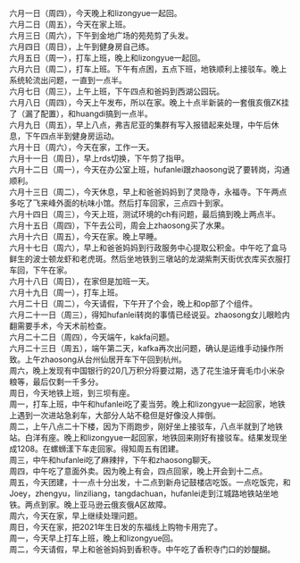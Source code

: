 六月一日（周四），今天晚上和lizongyue一起回。</br> 
六月二日（周五），今天在家上班。</br> 
六月三日（周六），下午到金地广场的苑苑剪了头发。</br> 
六月四日（周日），上午到健身房自己练。</br> 
六月五日（周一），打车上班，晚上和lizongyue一起回。</br> 
六月六日（周二），打车上班。下午有点困，五点下班，地铁顺利上接驳车。晚上系统轮流出问题，一直到一点半。</br> 
六月七日（周三），上午上班，下午四点和爸妈到西湖公园玩。</br> 
六月八日（周四），今天上午发布，所以在家。晚上十点半新装的一套俄亥俄ZK挂了（漏了配置），和huangdi搞到一点半。</br> 
六月九日（周五），早上八点，弗吉尼亚的集群有写入报错起来处理，中午后休息，下午四点半到健身房运动。</br> 
六月十日（周六），今天在家，工作一天。</br> 
六月十一日（周日），早上rds切换，下午剪了指甲。</br> 
六月十二日（周一），今天在办公室上班，hufanlei跟zhaosong说了要转岗，沟通顺利。</br> 
六月十三日（周二），今天休息，早上和爸爸妈妈到了灵隐寺，永福寺。下午两点多吃了飞来峰外面的杭味小馆。然后打车回家，三点四十到家。</br> 
六月十四日（周三），今天上班，测试环境的ch有问题，最后搞到晚上两点半。</br> 
六月十五日（周四），下午去公司，周会上zhaosong买了水果。</br> 
六月十六日（周五），今天在家。晚上早睡。</br> 
六月十七日（周六），早上和爸爸妈妈到行政服务中心提取公积金。中午吃了盒马鲜生的波士顿龙虾和老虎斑。然后坐地铁到三墩站的龙湖紫荆天街优衣库买衣服打车回，下午在家。</br> 
六月十八日（周日），在家但是加班一天。</br> 
六月十九日（周一），打车上班。</br> 
六月二十日（周二），今天请假，下午开了个会，晚上和op部了个组件。</br> 
六月二十一日（周三），得知hufanlei转岗的事情已经说妥。zhaosong女儿眼睑内翻需要手术，今天术前检查。</br> 
六月二十二日（周四），今天端午，kakfa问题。</br> 
六月二十三日（周五），端午第二天，kafka再次出问题，确认是运维手动操作所致。上午zhaosong从台州仙居开车下午回到杭州。</br> 
周六，晚上发现有中国银行的20几万积分将要过期，选了花生油牙膏毛巾小米杂粮等，最后仅剩一千多分。</br> 
周日，今天地铁上班，到三坝有座。</br> 
周一，打车上班，中午和hufanlei吃了麦当劳。晚上和lizongyue一起回家，地铁上遇到一次进站急刹车，大部分人站不稳但是好像没人摔倒。</br> 
周二，上午八点二十下楼，因为下雨跑步，刚好坐上接驳车，八点半就到了地铁站。白洋有座。晚上和lizongyue一起回家，地铁回来刚好有接驳车。结果发现坐成1208。在螺蛳漾下车走回家。得知周五有团建。</br> 
周三，中午和hufanlei吃了麻辣拌，下午和zhaosong聊天。</br> 
周四，中午吃了意面外卖。因为晚上有会，四点回家，晚上开会到十二点。</br> 
周五，今天团建，十一点十分出发，十二点到新舟记鼓楼店吃饭。一点吃饭完，和Joey，zhengyu，linziliang，tangdachuan，hufanlei走到江城路地铁站坐地铁。两点到家。晚上亚马逊云俄亥俄A区故障。</br>
周六，今天在家，早上继续处理问题。</br> 
周日，今天在家，把2021年生日发的东福线上购物卡用完了。</br> 
周一，今天早上打车上班，晚上和lizongyue回。</br> 
周二，今天请假，早上和爸爸妈妈到香积寺。中午吃了香积寺门口的妙醍醐。</br> 
